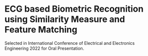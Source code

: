 # ECG based Biometric Recognition using Similarity Measure and Feature Matching
Selected in International Conference of Electrical and Electronics Engineering 2022 for Oral Presentation.
